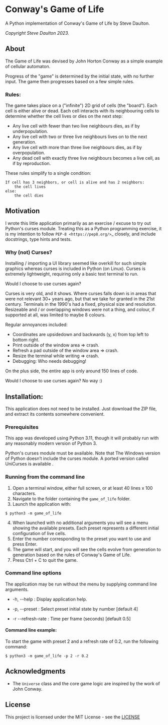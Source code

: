# Conway's Game of Life

A Python implementation of Conway's Game of Life by Steve Daulton.

_Copyright Steve Daulton 2023._

## About

The Game of Life was devised by John Horton Conway as a simple
example of cellular automaton.

Progress of the "game" is determined by the initial state, with no further input.
The game then progresses based on a few simple rules.


### Rules:

The game takes place on a ("infinite") 2D grid of cells (the "board").
Each cell is either alive or dead.
Each cell interacts with its neighbouring cells to determine whether
the cell lives or dies on the next step:

- Any live cell with fewer than two live neighbours dies, as if by underpopulation.
- Any live cell with two or three live neighbours lives on to the next generation.
- Any live cell with more than three live neighbours dies, as if by overpopulation.
- Any dead cell with exactly three live neighbours becomes a live cell, as if by
reproduction.

These rules simplify to a single condition:

```
If cell has 3 neighbors, or cell is alive and has 2 neighbors:
    the cell lives
else:
    the cell dies
```

## Motivation

I wrote this little application primarily as an exercise / excuse to try out
Python's curses module. Treating this as a Python programming exercise, it is
my intention to follow `PEP-8 <https://pep8.org/>`_ closely, and include
docstrings, type hints and tests.

### Why (not) Curses?

Installing / importing a UI library seemed like overkill for such simple graphics
whereas curses is included in Python (on Linux). Curses is extremely lightweight, requiring
only a basic text terminal to run.

Would I choose to use curses again?

Curses is very old, and it shows. Where curses falls down is in areas that were
not relevant 30+ years ago, but that we take for granted in the 21st century.
Terminals in the 1990's had a fixed, physical size and resolution. Resizeable
and / or overlapping windows were not a thing, and colour, if supported at all,
was limited to maybe 8 colours.

Regular annoyances included:

- Coordinates are upsidedown and backwards (y, x) from top left to bottom right.
- Print outside of the window area => crash.
- Refresh a pad outside of the window area => crash.
- Resize the terminal while writing => crash.
- Debugging: Who needs debugging!

On the plus side, the entire app is only around 150 lines of code.

Would I choose to use curses again? No way :)


## Installation:

This application does not need to be installed. Just download the ZIP file, and
extract its contents somewhere convenient.

### Prerequisites

This app was developed using Python 3.11, though it will probably run with any
reasonably modern version of Python 3.

Python's curses module must be available. Note that The Windows version of Python
doesn’t include the curses module. A ported version called UniCurses is available .


### Running from the command line

1. Open a terminal window, either full screen, or at least 40 lines x 100 characters.
2. Navigate to the folder containing the `game_of_life` folder.
3. Launch the application with:

```
$ python3 -m game_of_life
```

4. When launched with no additional arguments you will see a menu showing the
available presets. Each preset represents a different initial configuration of
live cells.
5. Enter the number corresponding to the preset you want to use and press Enter. 
6. The game will start, and you will see the cells evolve from generation to
generation based on the rules of Conway's Game of Life. 
7. Press Ctrl + C to quit the game.


### Command line options

The application may be run without the menu by supplying command line arguments.

- -h, --help
    : Display application help.

- -p, --preset
    : Select preset initial state by number [default 4]

- -r --refresh-rate
    : Time per frame (seconds) [default 0.5]

#### Command line example:

To start the game with preset 2 and a refresh rate of 0.2, run the following
command:

```
$ python3 -m game_of_life -p 2 -r 0.2
```

## Acknowledgments

- The `Universe` class and the core game logic are inspired by the work of
John Conway.

## License

This project is licensed under the MIT License - see the [LICENSE](LICENSE)
